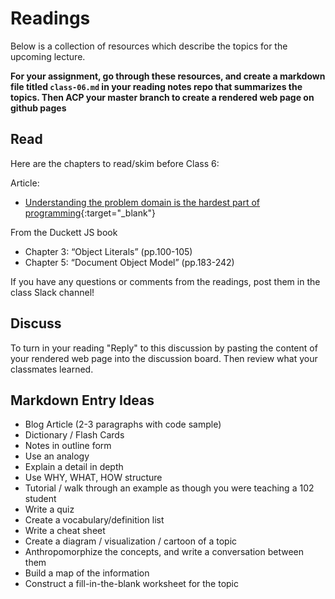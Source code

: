 # Readings

Below is a collection of resources which describe the topics for the upcoming lecture.  

**For your assignment, go through these resources, and create a markdown file titled `class-06.md` in your reading notes repo that summarizes the topics. Then ACP your master branch to create a rendered web page on github pages**

## Read

Here are the chapters to read/skim before Class 6:

Article:

- [Understanding the problem domain is the hardest part of programming](http://simpleprogrammer.com/2013/07/15/understanding-the-problem-domain-is-the-hardest-part-of-programming){:target="_blank"}

From the Duckett JS book

- Chapter 3: “Object Literals” (pp.100-105)
- Chapter 5: “Document Object Model” (pp.183-242)

If you have any questions or comments  from the readings, post them in the class Slack channel!

## Discuss

To turn in your reading "Reply" to this discussion by pasting the content of your rendered web page into the discussion board. Then review what your classmates learned.

## Markdown Entry Ideas

- Blog Article (2-3 paragraphs with code sample)
- Dictionary / Flash Cards
- Notes in outline form
- Use an analogy
- Explain a detail in depth
- Use WHY, WHAT, HOW structure
- Tutorial / walk through an example as though you were teaching a 102 student
- Write a quiz
- Create a vocabulary/definition list
- Write a cheat sheet
- Create a diagram / visualization / cartoon of a topic
- Anthropomorphize the concepts, and write a conversation between them
- Build a map of the information
- Construct a fill-in-the-blank worksheet for the topic
